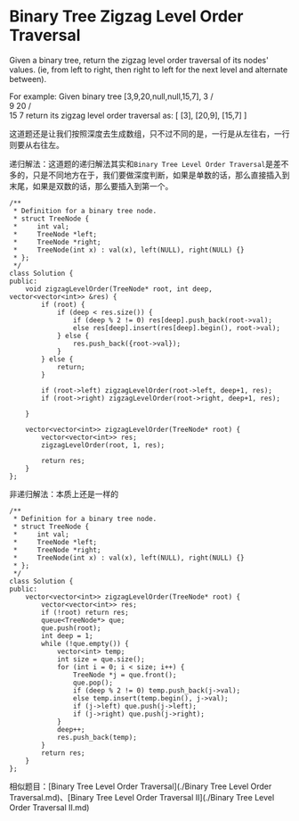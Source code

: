 Binary Tree Zigzag Level Order Traversal
==========
Given a binary tree, return the zigzag level order traversal of its nodes' values. (ie, from left to right, then right to left for the next level and alternate between).

For example:
Given binary tree [3,9,20,null,null,15,7],
    3
   / \
  9  20
    /  \
   15   7
return its zigzag level order traversal as:
[
  [3],
  [20,9],
  [15,7]
]

这道题还是让我们按照深度去生成数组，只不过不同的是，一行是从左往右，一行则要从右往左。

递归解法：这道题的递归解法其实和`Binary Tree Level Order Traversal`是差不多的，只是不同地方在于，我们要做深度判断，如果是单数的话，那么直接插入到末尾，如果是双数的话，那么要插入到第一个。

```
/**
 * Definition for a binary tree node.
 * struct TreeNode {
 *     int val;
 *     TreeNode *left;
 *     TreeNode *right;
 *     TreeNode(int x) : val(x), left(NULL), right(NULL) {}
 * };
 */
class Solution {
public:
    void zigzagLevelOrder(TreeNode* root, int deep, vector<vector<int>> &res) {
        if (root) {
            if (deep < res.size()) {
                if (deep % 2 != 0) res[deep].push_back(root->val);
                else res[deep].insert(res[deep].begin(), root->val);
            } else {
                res.push_back({root->val});
            }
        } else {
            return;
        }

        if (root->left) zigzagLevelOrder(root->left, deep+1, res);
        if (root->right) zigzagLevelOrder(root->right, deep+1, res);

    }

    vector<vector<int>> zigzagLevelOrder(TreeNode* root) {
        vector<vector<int>> res;
        zigzagLevelOrder(root, 1, res);

        return res;
    }
};
```


非递归解法：本质上还是一样的

```
/**
 * Definition for a binary tree node.
 * struct TreeNode {
 *     int val;
 *     TreeNode *left;
 *     TreeNode *right;
 *     TreeNode(int x) : val(x), left(NULL), right(NULL) {}
 * };
 */
class Solution {
public:
    vector<vector<int>> zigzagLevelOrder(TreeNode* root) {
        vector<vector<int>> res;
        if (!root) return res;
        queue<TreeNode*> que;
        que.push(root);
        int deep = 1;
        while (!que.empty()) {
            vector<int> temp;
            int size = que.size();
            for (int i = 0; i < size; i++) {
                TreeNode *j = que.front();
                que.pop();
                if (deep % 2 != 0) temp.push_back(j->val);
                else temp.insert(temp.begin(), j->val);
                if (j->left) que.push(j->left);
                if (j->right) que.push(j->right);
            }
            deep++;
            res.push_back(temp);
        }
        return res;
    }
};
```

相似题目：[Binary Tree Level Order Traversal](./Binary Tree Level Order Traversal.md)、[Binary Tree Level Order Traversal II](./Binary Tree Level Order Traversal II.md)
